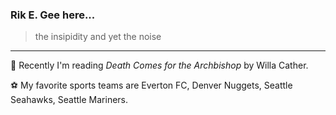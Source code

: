 ### Rik E. Gee here...
> the insipidity and yet the noise
---
📖 Recently I'm reading _Death Comes for the Archbishop_ by Willa Cather.

⚽ My favorite sports teams are Everton FC, Denver Nuggets, Seattle Seahawks, Seattle Mariners.
